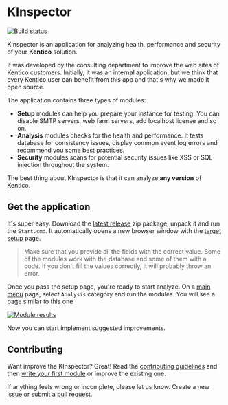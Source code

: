 # KInspector
[![Build status](https://ci.appveyor.com/api/projects/status/udykjx510v83w9y6?svg=true)](https://ci.appveyor.com/project/kentico/kinspector)

KInspector is an application for analyzing health, performance and security of your **Kentico** solution. 

It was developed by the consulting department to improve the web sites of Kentico customers. Initially, it was an internal application, but we think that every Kentico user can benefit from this app and that's why we made it open source. 

The application contains three types of modules:
- **Setup** modules can help you prepare your instance for testing. You can disable SMTP servers, web farm servers, add localhost license and so on.
- **Analysis** modules checks for the health and performance. It tests database for consistency issues, display common event log errors and recommend you some best practices.
- **Security** modules scans for potential security issues like XSS or SQL injection throughout the system.

The best thing about KInspector is that it can analyze **any version** of Kentico. 


## Get the application

It's super easy. Download the [latest release](https://github.com/Kentico/KInspector/releases/latest) zip package, unpack it and run the ```Start.cmd```. It automatically opens a new browser window with the [target setup](http://i.imgur.com/4n5s56z.png) page. 
> Make sure that you provide all the fields with the correct value. Some of the modules work with the database and some of them with a code. If you don't fill the values correctly, it will probably throw an error.

Once you pass the setup page, you're ready to start analyze. On a [main menu](http://i.imgur.com/H7zBQOZ.png) page, select ```Analysis``` category and run the modules. You will see a page similar to this one

[![Module results](http://i.imgur.com/UUdTlNL.png)](http://i.imgur.com/Vti1Fo7.png)

Now you can start implement suggested improvements.

## Contributing
Want improve the KInspector? Great! Read the [contributing guidelines](https://github.com/Kentico/KInspector/blob/master/CONTRIBUTING.md) and then [write your first module](https://github.com/Kentico/KInspector/wiki/Writing-a-custom-module) or improve the existing one.

If anything feels wrong or incomplete, please let us know. Create a new [issue](https://github.com/Kentico/KInspector/issues/new) or submit a [pull request](https://help.github.com/articles/using-pull-requests/).
